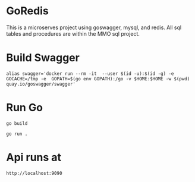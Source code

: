 # GoRedis
This is a microserves project using goswagger, mysql, and redis. All sql tables and procedures are within the MMO sql project.

# Build Swagger
```alias swagger='docker run --rm -it  --user $(id -u):$(id -g) -e GOCACHE=/tmp -e  GOPATH=$(go env GOPATH):/go -v $HOME:$HOME -w $(pwd) quay.io/goswagger/swagger'```

# Run Go
`go build`

`go run .`

# Api runs at
`http://localhost:9090` 
